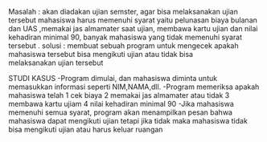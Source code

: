 Masalah : akan diadakan ujian semster, agar bisa melaksanakan ujian tersebut mahasiswa harus memenuhi syarat yaitu pelunasan biaya bulanan dan UAS ,memakai jas almamater saat ujian, membawa kartu ujian dan nilai kehadiran minimal 90, banyak mahasiswa yang tidak memenuhi syarat tersebut . solusi : membuat sebuah program untuk mengecek apakah mahasiswa tersebut bisa mengikuti ujian  atau tidak bisa melaksanakan ujian tersebut

STUDI KASUS
-Program dimulai, dan mahasiswa diminta untuk memasukkan informasi seperti NIM,NAMA,dll.
-Program memeriksa apakah mahasiswa telah
1 cek biaya
2 memakai jas almamater atau tidak
3 membawa kartu ujiam
4 nilai kehadiran minimal 90
-Jika mahasiswa memenuhi semua syarat, program akan menampilkan pesan bahwa mahasiswa dapat mengikuti ujian tetapi jika tidak maka mahasiswa tidak bisa mengikuti ujian atau harus keluar ruangan 

